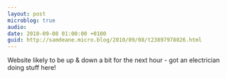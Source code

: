 ```yaml
---
layout: post
microblog: true
audio: 
date: 2010-09-08 01:00:00 +0100
guid: http://samdeane.micro.blog/2010/09/08/t23897978026.html
---
```

Website likely to be up &amp; down a bit for the next hour - got an electrician doing stuff here!
